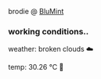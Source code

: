 brodie @ [BluMint](https://www.linkedin.com/company/blumint-io/)

<!--weather_start-->
### working conditions..

weather: broken clouds ☁️

temp: 30.26 °C 🥶

<!--weather_end-->
